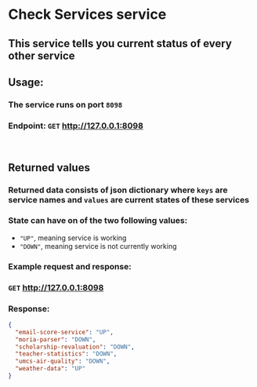 # Check Services service
## This service tells you current status of every other service

## Usage:
### The service runs on port ```8098```
### Endpoint: ```GET``` http://127.0.0.1:8098

<br>


## Returned values
### Returned data consists of json dictionary where ```keys``` are service names and ```values``` are current states of these services
### State can have on of the two following values:
- ```"UP"```, meaning service is working
- ```"DOWN"```, meaning service is not currently working


### Example request and response:
### ```GET``` http://127.0.0.1:8098

### Response:
```json
{
  "email-score-service": "UP", 
  "moria-parser": "DOWN", 
  "scholarship-revaluation": "DOWN", 
  "teacher-statistics": "DOWN", 
  "umcs-air-quality": "DOWN", 
  "weather-data": "UP"
}
```

